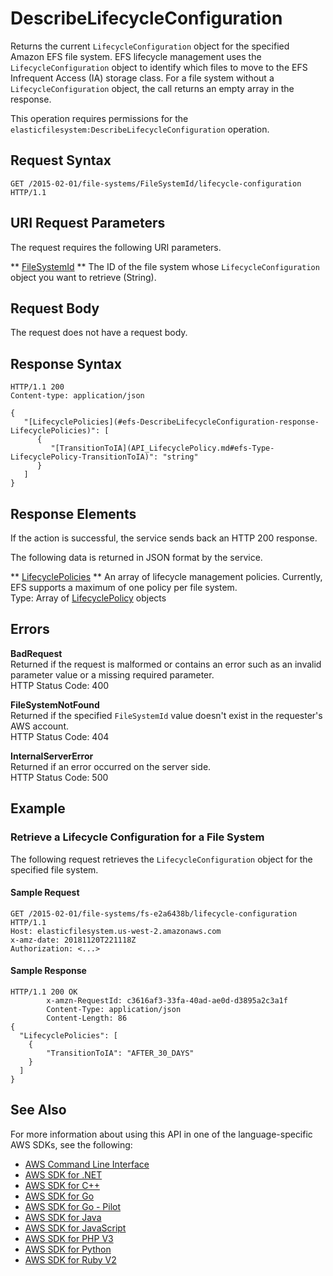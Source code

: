 # DescribeLifecycleConfiguration<a name="API_DescribeLifecycleConfiguration"></a>

Returns the current `LifecycleConfiguration` object for the specified Amazon EFS file system\. EFS lifecycle management uses the `LifecycleConfiguration` object to identify which files to move to the EFS Infrequent Access \(IA\) storage class\. For a file system without a `LifecycleConfiguration` object, the call returns an empty array in the response\.

This operation requires permissions for the `elasticfilesystem:DescribeLifecycleConfiguration` operation\.

## Request Syntax<a name="API_DescribeLifecycleConfiguration_RequestSyntax"></a>

```
GET /2015-02-01/file-systems/FileSystemId/lifecycle-configuration HTTP/1.1
```

## URI Request Parameters<a name="API_DescribeLifecycleConfiguration_RequestParameters"></a>

The request requires the following URI parameters\.

 ** [FileSystemId](#API_DescribeLifecycleConfiguration_RequestSyntax) **   <a name="efs-DescribeLifecycleConfiguration-request-FileSystemId"></a>
The ID of the file system whose `LifecycleConfiguration` object you want to retrieve \(String\)\.

## Request Body<a name="API_DescribeLifecycleConfiguration_RequestBody"></a>

The request does not have a request body\.

## Response Syntax<a name="API_DescribeLifecycleConfiguration_ResponseSyntax"></a>

```
HTTP/1.1 200
Content-type: application/json

{
   "[LifecyclePolicies](#efs-DescribeLifecycleConfiguration-response-LifecyclePolicies)": [ 
      { 
         "[TransitionToIA](API_LifecyclePolicy.md#efs-Type-LifecyclePolicy-TransitionToIA)": "string"
      }
   ]
}
```

## Response Elements<a name="API_DescribeLifecycleConfiguration_ResponseElements"></a>

If the action is successful, the service sends back an HTTP 200 response\.

The following data is returned in JSON format by the service\.

 ** [LifecyclePolicies](#API_DescribeLifecycleConfiguration_ResponseSyntax) **   <a name="efs-DescribeLifecycleConfiguration-response-LifecyclePolicies"></a>
An array of lifecycle management policies\. Currently, EFS supports a maximum of one policy per file system\.  
Type: Array of [LifecyclePolicy](API_LifecyclePolicy.md) objects

## Errors<a name="API_DescribeLifecycleConfiguration_Errors"></a>

 **BadRequest**   
Returned if the request is malformed or contains an error such as an invalid parameter value or a missing required parameter\.  
HTTP Status Code: 400

 **FileSystemNotFound**   
Returned if the specified `FileSystemId` value doesn't exist in the requester's AWS account\.  
HTTP Status Code: 404

 **InternalServerError**   
Returned if an error occurred on the server side\.  
HTTP Status Code: 500

## Example<a name="API_DescribeLifecycleConfiguration_Examples"></a>

### Retrieve a Lifecycle Configuration for a File System<a name="API_DescribeLifecycleConfiguration_Example_1"></a>

The following request retrieves the `LifecycleConfiguration` object for the specified file system\.

#### Sample Request<a name="API_DescribeLifecycleConfiguration_Example_1_Request"></a>

```
GET /2015-02-01/file-systems/fs-e2a6438b/lifecycle-configuration HTTP/1.1
Host: elasticfilesystem.us-west-2.amazonaws.com
x-amz-date: 20181120T221118Z
Authorization: <...>
```

#### Sample Response<a name="API_DescribeLifecycleConfiguration_Example_1_Response"></a>

```
HTTP/1.1 200 OK
        x-amzn-RequestId: c3616af3-33fa-40ad-ae0d-d3895a2c3a1f
        Content-Type: application/json
        Content-Length: 86
{
  "LifecyclePolicies": [
    {
        "TransitionToIA": "AFTER_30_DAYS"
    }
  ]
}
```

## See Also<a name="API_DescribeLifecycleConfiguration_SeeAlso"></a>

For more information about using this API in one of the language\-specific AWS SDKs, see the following:
+  [AWS Command Line Interface](https://docs.aws.amazon.com/goto/aws-cli/elasticfilesystem-2015-02-01/DescribeLifecycleConfiguration) 
+  [AWS SDK for \.NET](https://docs.aws.amazon.com/goto/DotNetSDKV3/elasticfilesystem-2015-02-01/DescribeLifecycleConfiguration) 
+  [AWS SDK for C\+\+](https://docs.aws.amazon.com/goto/SdkForCpp/elasticfilesystem-2015-02-01/DescribeLifecycleConfiguration) 
+  [AWS SDK for Go](https://docs.aws.amazon.com/goto/SdkForGoV1/elasticfilesystem-2015-02-01/DescribeLifecycleConfiguration) 
+  [AWS SDK for Go \- Pilot](https://docs.aws.amazon.com/goto/SdkForGoPilot/elasticfilesystem-2015-02-01/DescribeLifecycleConfiguration) 
+  [AWS SDK for Java](https://docs.aws.amazon.com/goto/SdkForJava/elasticfilesystem-2015-02-01/DescribeLifecycleConfiguration) 
+  [AWS SDK for JavaScript](https://docs.aws.amazon.com/goto/AWSJavaScriptSDK/elasticfilesystem-2015-02-01/DescribeLifecycleConfiguration) 
+  [AWS SDK for PHP V3](https://docs.aws.amazon.com/goto/SdkForPHPV3/elasticfilesystem-2015-02-01/DescribeLifecycleConfiguration) 
+  [AWS SDK for Python](https://docs.aws.amazon.com/goto/boto3/elasticfilesystem-2015-02-01/DescribeLifecycleConfiguration) 
+  [AWS SDK for Ruby V2](https://docs.aws.amazon.com/goto/SdkForRubyV2/elasticfilesystem-2015-02-01/DescribeLifecycleConfiguration) 